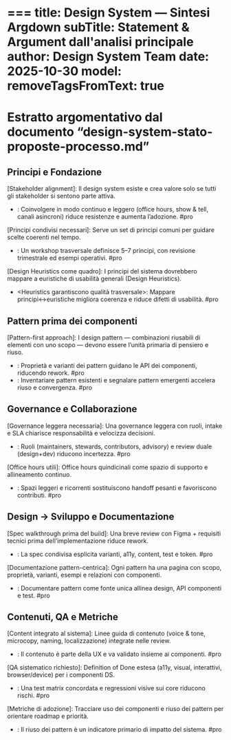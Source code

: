 ===
title: Design System — Sintesi Argdown
subTitle: Statement & Argument dall'analisi principale
author: Design System Team
date: 2025-10-30
model:
  removeTagsFromText: true
===

# Estratto argomentativo dal documento “design-system-stato-proposte-processo.md”

## Principi e Fondazione

[Stakeholder alignment]: Il design system esiste e crea valore solo se tutti gli stakeholder si sentono parte attiva.
  + <Coinvolgimento distribuito riduce pushback>: Coinvolgere in modo continuo e leggero (office hours, show & tell, canali asincroni) riduce resistenze e aumenta l’adozione. #pro

[Principi condivisi necessari]: Serve un set di principi comuni per guidare scelte coerenti nel tempo.
  + <Workshop principi crea orientamento condiviso>: Un workshop trasversale definisce 5–7 principi, con revisione trimestrale ed esempi operativi. #pro

[Design Heuristics come quadro]: I principi del sistema dovrebbero mappare a euristiche di usabilità generali (Design Heuristics).
  + <Heuristics garantiscono qualità trasversale>: Mappare principi↔euristiche migliora coerenza e riduce difetti di usabilità. #pro

## Pattern prima dei componenti

[Pattern-first approach]: I design pattern — combinazioni riusabili di elementi con uno scopo — devono essere l’unità primaria di pensiero e riuso.
  + <Pattern allinea design e API>: Proprietà e varianti dei pattern guidano le API dei componenti, riducendo rework. #pro
  + <Inventario e discovery>: Inventariare pattern esistenti e segnalare pattern emergenti accelera riuso e convergenza. #pro

## Governance e Collaborazione

[Governance leggera necessaria]: Una governance leggera con ruoli, intake e SLA chiarisce responsabilità e velocizza decisioni.
  + <Chiarezza riduce attrito>: Ruoli (maintainers, stewards, contributors, advisory) e review duale (design+dev) riducono incertezza. #pro

[Office hours utili]: Office hours quindicinali come spazio di supporto e allineamento continuo.
  + <Rituali abbattono handoff>: Spazi leggeri e ricorrenti sostituiscono handoff pesanti e favoriscono contributi. #pro

## Design → Sviluppo e Documentazione

[Spec walkthrough prima del build]: Una breve review con Figma + requisiti tecnici prima dell’implementazione riduce rework.
  + <Allineamento anticipato>: La spec condivisa esplicita varianti, a11y, content, test e token. #pro

[Documentazione pattern-centrica]: Ogni pattern ha una pagina con scopo, proprietà, varianti, esempi e relazioni con componenti.
  + <Single source of truth>: Documentare pattern come fonte unica allinea design, API componenti e test. #pro

## Contenuti, QA e Metriche

[Content integrato al sistema]: Linee guida di contenuto (voice & tone, microcopy, naming, localizzazione) integrate nelle review.
  + <Coerenza testo-interazione>: Il contenuto è parte della UX e va validato insieme ai componenti. #pro

[QA sistematico richiesto]: Definition of Done estesa (a11y, visual, interattivi, browser/device) per i componenti DS.
  + <Test prevengono regressioni>: Una test matrix concordata e regressioni visive sui core riducono rischi. #pro

[Metriche di adozione]: Tracciare uso dei componenti e riuso dei pattern per orientare roadmap e priorità.
  + <Pattern reuse come KPI>: Il riuso dei pattern è un indicatore primario di impatto del sistema. #pro


